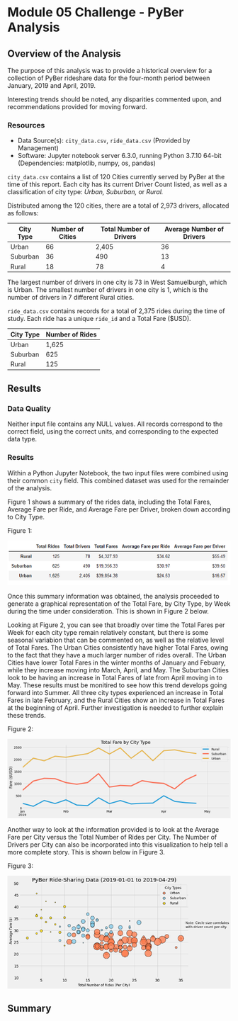 # Module 05 Challenge - PyBer Analysis

## Overview of the Analysis

The purpose of this analysis was to provide a historical overview for a collection
of PyBer rideshare data for the four-month period between January, 2019 and April, 2019.

Interesting trends should be noted, any disparities commented upon, and recommendations provided for moving forward.

### Resources

- Data Source(s): `city_data.csv`, `ride_data.csv` (Provided by Management)
- Software: Jupyter notebook server 6.3.0, running Python 3.7.10 64-bit (Dependencies:  matplotlib, numpy, os, pandas)

`city_data.csv` contains a list of 120 Cities currently served by PyBer at the time of this report. Each city has its current Driver Count listed, as well as a classification of city type: *Urban, Suburban,* or *Rural.*

Distributed among the 120 cities, there are a total of 2,973 drivers, allocated as follows:

|City Type|Number of Cities|Total Number of Drivers|Average Number of Drivers|
|---------|----------------|-----------------------|-------------------------|
|Urban    |66              |2,405                  |36                       |
|Suburban |36              |490                    |13                       |
|Rural    |18              |78                     |4                        |

The largest number of drivers in one city is 73 in West Samuelburgh, which is Urban. The smallest number of drivers in one city is 1, which is the number of drivers in 7 different Rural cities.

`ride_data.csv` contains records for a total of 2,375 rides during the time of study. Each ride has a unique `ride_id` and a Total Fare ($USD).

|City Type|Number of Rides |
|---------|----------------|
|Urban    |1,625           |
|Suburban |625             |
|Rural    |125             |


## Results

### Data Quality
Neither input file contains any NULL values. All records correspond to the correct field, using the correct units, and corresponding to the expected data type.

### Results

Within a Python Jupyter Notebook, the two input files were combined using their common `city` field. This combined dataset was used for the remainder of the analysis.

Figure 1 shows a summary of the rides data, including the Total Fares, Average Fare per Ride, and Average Fare per Driver, broken down according to City Type.

Figure 1: 

![Figure 1](analysis/Fig1.png "Figure 1")

Once this summary information was obtained, the analysis proceeded to generate a graphical representation of the Total Fare, by City Type, by Week during the time under consideration. This is shown in Figure 2 below.

Looking at Figure 2, you can see that broadly over time the Total Fares per Week for each city type remain relatively constant, but there is some seasonal variabion that can be commented on, as well as the relative level of Total Fares. The Urban Cities consistently have higher Total Fares, owing to the fact that they have a much larger number of rides overall. The Urban Cities have lower Total Fares in the winter months of January and Febuary, while they increase moving into March, April, and May. The Suburban Cities look to be having an increase in Total Fares of late from April moving in to May. These results must be monitired to see how this trend develops going forward into Summer. All three city types experienced an increase in Total Fares in late February, and the Rural Cities show an increase in Total Fares at the beginning of April. Further investigation is needed to further explain these trends.

Figure 2:

![Figure 2](analysis/PyBer_fare_summary.png "Figure 2")

Another way to look at the information provided is to look at the Average Fare per City versus the Total Number of Rides per City. The Number of Drivers per City can also be incorporated into this visualization to help tell a more complete story. This is shown below in Figure 3.

Figure 3:

![Figure 3](analysis/Fig3.png "Figure 3")

## Summary


